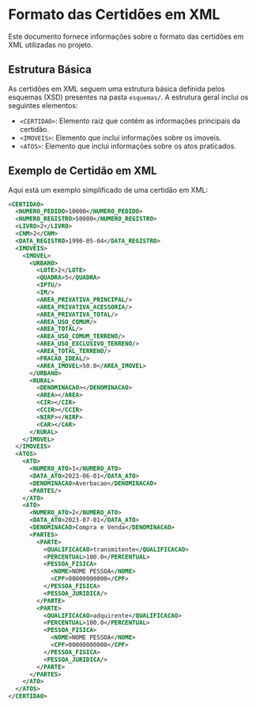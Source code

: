 # Formato das Certidões em XML

Este documento fornece informações sobre o formato das certidões em XML utilizadas no projeto.

## Estrutura Básica

As certidões em XML seguem uma estrutura básica definida pelos esquemas (XSD) presentes na pasta `esquemas/`. A estrutura geral inclui os seguintes elementos:

- `<CERTIDAO>`: Elemento raiz que contém as informações principais da certidão.
- `<IMOVEIS>`: Elemento que inclui informações sobre os imoveis.
- `<ATOS>`: Elemento que inclui informações sobre os atos praticados.


## Exemplo de Certidão em XML

Aqui está um exemplo simplificado de uma certidão em XML:

```xml
<CERTIDAO>
  <NUMERO_PEDIDO>10000</NUMERO_PEDIDO>
  <NUMERO_REGISTRO>50000</NUMERO_REGISTRO>
  <LIVRO>2</LIVRO>
  <CNM>2</CNM>
  <DATA_REGISTRO>1990-05-04</DATA_REGISTRO>
  <IMOVEIS>
    <IMOVEL>
      <URBANO>
        <LOTE>2</LOTE>
        <QUADRA>5</QUADRA>
        <IPTU/>
        <IM/>
        <AREA_PRIVATIVA_PRINCIPAL/>
        <AREA_PRIVATIVA_ACESSORIA/>
        <AREA_PRIVATIVA_TOTAL/>
        <AREA_USO_COMUM/>
        <AREA_TOTAL/>
        <AREA_USO_COMUM_TERRENO/>
        <AREA_USO_EXCLUSIVO_TERRENO/>
        <AREA_TOTAL_TERRENO/>
        <FRACAO_IDEAL/>
        <AREA_IMOVEL>50.0</AREA_IMOVEL>
      </URBANO>
      <RURAL>
        <DENOMINACAO></DENOMINACAO>
        <AREA></AREA>
        <CIR></CIR>
        <CCIR></CCIR>
        <NIRF></NIRF>
        <CAR></CAR>
      </RURAL>
    </IMOVEL>
  </IMOVEIS>
  <ATOS>
    <ATO>
      <NUMERO_ATO>1</NUMERO_ATO>
      <DATA_ATO>2023-06-01</DATA_ATO>
      <DENOMINACAO>Averbacao</DENOMINACAO>
      <PARTES/>
    </ATO>
    <ATO>
      <NUMERO_ATO>2</NUMERO_ATO>
      <DATA_ATO>2023-07-01</DATA_ATO>
      <DENOMINACAO>Compra e Venda</DENOMINACAO>
      <PARTES>
        <PARTE>
          <QUALIFICACAO>transmitente</QUALIFICACAO>
          <PERCENTUAL>100.0</PERCENTUAL>
          <PESSOA_FISICA>
            <NOME>NOME PESSOA</NOME>
            <CPF>00000000000</CPF>
          </PESSOA_FISICA>
          <PESSOA_JURIDICA/>
        </PARTE>
        <PARTE>
          <QUALIFICACAO>adquirente</QUALIFICACAO>
          <PERCENTUAL>100.0</PERCENTUAL>
          <PESSOA_FISICA>
            <NOME>NOME PESSOA</NOME>
            <CPF>00000000000</CPF>
          </PESSOA_FISICA>
          <PESSOA_JURIDICA/>
        </PARTE>
      </PARTES>
    </ATO>  
  </ATOS>
</CERTIDAO>